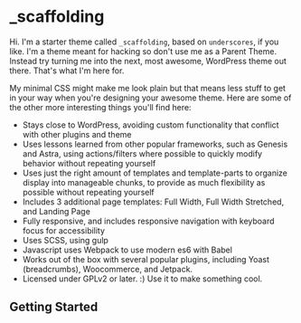_scaffolding
===

Hi. I'm a starter theme called `_scaffolding`, based on `underscores`, if you like. I'm a theme meant for hacking so don't use me as a Parent Theme. Instead try turning me into the next, most awesome, WordPress theme out there. That's what I'm here for.

My minimal CSS might make me look plain but that means less stuff to get in your way when you're designing your awesome theme. Here are some of the other more interesting things you'll find here:

* Stays close to WordPress, avoiding custom functionality that conflict with other plugins and theme
* Uses lessons learned from other popular frameworks, such as Genesis and Astra, using actions/filters where possible to quickly modify behavior without repeating yourself
* Uses just the right amount of templates and template-parts to organize display into manageable chunks, to provide as much flexibility as possible without repeating yourself
* Includes 3 additional page templates: Full Width, Full Width Stretched, and Landing Page
* Fully responsive, and includes responsive navigation with keyboard focus for accessibility
* Uses SCSS, using gulp
* Javascript uses Webpack to use modern es6 with Babel
* Works out of the box with several popular plugins, including Yoast (breadcrumbs), Woocommerce, and Jetpack.
* Licensed under GPLv2 or later. :) Use it to make something cool.


Getting Started
---------------

